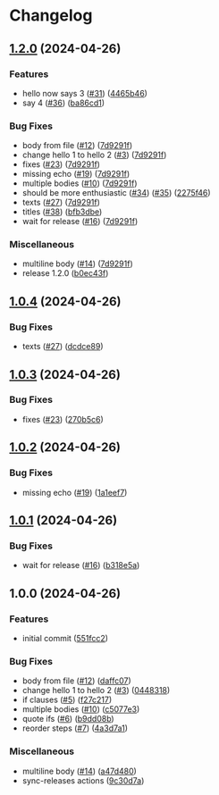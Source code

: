 # Changelog

## [1.2.0](https://github.com/atzoum/release-sync/compare/v1.0.4...v1.2.0) (2024-04-26)


### Features

* hello now says 3 ([#31](https://github.com/atzoum/release-sync/issues/31)) ([4465b46](https://github.com/atzoum/release-sync/commit/4465b46a80bba27506eb1fa78c9c79cc0043483d))
* say 4 ([#36](https://github.com/atzoum/release-sync/issues/36)) ([ba86cd1](https://github.com/atzoum/release-sync/commit/ba86cd11cc1147ad16acc3f068dcb22b54916bbe))


### Bug Fixes

* body from file ([#12](https://github.com/atzoum/release-sync/issues/12)) ([7d9291f](https://github.com/atzoum/release-sync/commit/7d9291f27eff1ab9799a6f51bc98db9367401cc6))
* change hello 1 to hello 2 ([#3](https://github.com/atzoum/release-sync/issues/3)) ([7d9291f](https://github.com/atzoum/release-sync/commit/7d9291f27eff1ab9799a6f51bc98db9367401cc6))
* fixes ([#23](https://github.com/atzoum/release-sync/issues/23)) ([7d9291f](https://github.com/atzoum/release-sync/commit/7d9291f27eff1ab9799a6f51bc98db9367401cc6))
* missing echo ([#19](https://github.com/atzoum/release-sync/issues/19)) ([7d9291f](https://github.com/atzoum/release-sync/commit/7d9291f27eff1ab9799a6f51bc98db9367401cc6))
* multiple bodies ([#10](https://github.com/atzoum/release-sync/issues/10)) ([7d9291f](https://github.com/atzoum/release-sync/commit/7d9291f27eff1ab9799a6f51bc98db9367401cc6))
* should be more enthusiastic ([#34](https://github.com/atzoum/release-sync/issues/34)) ([#35](https://github.com/atzoum/release-sync/issues/35)) ([2275f46](https://github.com/atzoum/release-sync/commit/2275f460651de5962421d2f4707519a3db443a79))
* texts ([#27](https://github.com/atzoum/release-sync/issues/27)) ([7d9291f](https://github.com/atzoum/release-sync/commit/7d9291f27eff1ab9799a6f51bc98db9367401cc6))
* titles ([#38](https://github.com/atzoum/release-sync/issues/38)) ([bfb3dbe](https://github.com/atzoum/release-sync/commit/bfb3dbeda200d5cbeff4883b079a37674162e993))
* wait for release ([#16](https://github.com/atzoum/release-sync/issues/16)) ([7d9291f](https://github.com/atzoum/release-sync/commit/7d9291f27eff1ab9799a6f51bc98db9367401cc6))


### Miscellaneous

* multiline body ([#14](https://github.com/atzoum/release-sync/issues/14)) ([7d9291f](https://github.com/atzoum/release-sync/commit/7d9291f27eff1ab9799a6f51bc98db9367401cc6))
* release 1.2.0 ([b0ec43f](https://github.com/atzoum/release-sync/commit/b0ec43ff7e28907a6fb57824b03d993bd1cf63d8))

## [1.0.4](https://github.com/atzoum/release-sync/compare/v1.0.3...v1.0.4) (2024-04-26)


### Bug Fixes

* texts ([#27](https://github.com/atzoum/release-sync/issues/27)) ([dcdce89](https://github.com/atzoum/release-sync/commit/dcdce89fd6b0318961aa82ad996fad251d55f1d2))

## [1.0.3](https://github.com/atzoum/release-sync/compare/v1.0.2...v1.0.3) (2024-04-26)


### Bug Fixes

* fixes ([#23](https://github.com/atzoum/release-sync/issues/23)) ([270b5c6](https://github.com/atzoum/release-sync/commit/270b5c681fd57939ae45e3836ac0d3f3dfcd3678))

## [1.0.2](https://github.com/atzoum/release-sync/compare/v1.0.1...v1.0.2) (2024-04-26)


### Bug Fixes

* missing echo ([#19](https://github.com/atzoum/release-sync/issues/19)) ([1a1eef7](https://github.com/atzoum/release-sync/commit/1a1eef7d28a4172588e217d3e91933bc5e317054))

## [1.0.1](https://github.com/atzoum/release-sync/compare/v1.0.0...v1.0.1) (2024-04-26)


### Bug Fixes

* wait for release ([#16](https://github.com/atzoum/release-sync/issues/16)) ([b318e5a](https://github.com/atzoum/release-sync/commit/b318e5a5b4f71057bc43d6303022c8caa49f4bda))

## 1.0.0 (2024-04-26)


### Features

* initial commit ([551fcc2](https://github.com/atzoum/release-sync/commit/551fcc2faaa6ff1ed701e33e3c3a65b673eb5228))


### Bug Fixes

* body from file ([#12](https://github.com/atzoum/release-sync/issues/12)) ([daffc07](https://github.com/atzoum/release-sync/commit/daffc07f60ca397c39c041313d0168f5fc189967))
* change hello 1 to hello 2 ([#3](https://github.com/atzoum/release-sync/issues/3)) ([0448318](https://github.com/atzoum/release-sync/commit/04483181d42271994c64732630c1ca3864e522f6))
* if clauses ([#5](https://github.com/atzoum/release-sync/issues/5)) ([f27c217](https://github.com/atzoum/release-sync/commit/f27c2171ea6d32272006b02fea269cfa4b284810))
* multiple bodies ([#10](https://github.com/atzoum/release-sync/issues/10)) ([c5077e3](https://github.com/atzoum/release-sync/commit/c5077e37a7e4d7760f11b75793c9b0b757487779))
* quote ifs ([#6](https://github.com/atzoum/release-sync/issues/6)) ([b9dd08b](https://github.com/atzoum/release-sync/commit/b9dd08be11a79c93a603ea49bd0751602c0fe443))
* reorder steps ([#7](https://github.com/atzoum/release-sync/issues/7)) ([4a3d7a1](https://github.com/atzoum/release-sync/commit/4a3d7a12fe4390471386881858ca6828a5dde32b))


### Miscellaneous

* multiline body ([#14](https://github.com/atzoum/release-sync/issues/14)) ([a47d480](https://github.com/atzoum/release-sync/commit/a47d480387ea726bba140783a9c67052eb54f231))
* sync-releases actions ([9c30d7a](https://github.com/atzoum/release-sync/commit/9c30d7ae95a9f98b1bdfc7b45835866c321ba7d5))
